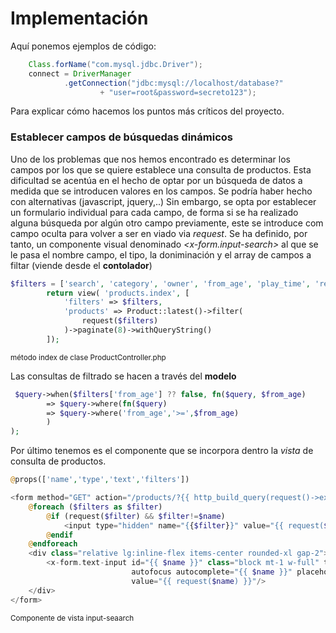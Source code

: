 # Implementación

Aquí ponemos ejemplos de código:

```java
    Class.forName("com.mysql.jdbc.Driver");
    connect = DriverManager
            .getConnection("jdbc:mysql://localhost/database?"
                    + "user=root&password=secreto123");
```

Para explicar cómo hacemos los puntos más críticos del proyecto.

### Establecer campos de búsquedas dinámicos
Uno de los problemas que nos hemos encontrado es determinar los campos por los que se quiere establece una consulta de productos. Esta dificultad se acentúa en el hecho de optar por un búsqueda de datos a medida que se introducen valores en los campos. Se podría haber hecho con alternativas (javascript, jquery,..) Sin embargo, se opta por establecer un formulario individual para cada campo, de forma si se ha realizado alguna búsqueda por algún otro campo previamente, este se introduce com campo oculta para volver a ser en viado via _request_. Se ha definido, por tanto, un componente visual denominado _<x-form.input-search>_ al que se le pasa el nombre campo, el tipo, la doniminación y el array de campos a filtar (viende desde el **contolador**)

```php
$filters = ['search', 'category', 'owner', 'from_age', 'play_time', 'release_year'];
        return view( 'products.index', [
            'filters' => $filters,
            'products' => Product::latest()->filter(
                request($filters)
            )->paginate(8)->withQueryString()
        ]);
```
<small>método index de clase ProductController.php</small>

Las consultas de filtrado se hacen a través del **modelo**
```php
 $query->when($filters['from_age'] ?? false, fn($query, $from_age) 
        => $query->where(fn($query) 
        => $query->where('from_age','>=',$from_age)
        )
);
```

Por último tenemos es el componente que se incorpora dentro la *vista* de consulta de productos.

```php
@props(['name','type','text','filters'])

<form method="GET" action="/products/?{{ http_build_query(request()->except('category','page')) }}">
    @foreach ($filters as $filter)
        @if (request($filter) && $filter!=$name)
            <input type="hidden" name="{{$filter}}" value="{{ request($filter) }}">
        @endif
    @endforeach
    <div class="relative lg:inline-flex items-center rounded-xl gap-2">
        <x-form.text-input id="{{ $name }}" class="block mt-1 w-full" type="{{ $type }}" name="{{ $name }}"
                           autofocus autocomplete="{{ $name }}" placeholder=" {{ __($text) }}"
                           value="{{ request($name) }}"/>
    </div>
</form>
```
<small>Componente de vista input-seaarch</small>
